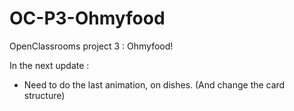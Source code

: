 # OC-P3-Ohmyfood

OpenClassrooms project 3 : Ohmyfood!

In the next update :

-   Need to do the last animation, on dishes. (And change the card structure)

